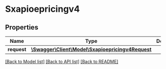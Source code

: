 # Sxapioepricingv4

## Properties
Name | Type | Description | Notes
------------ | ------------- | ------------- | -------------
**request** | [**\Swagger\Client\Model\Sxapioepricingv4Request**](Sxapioepricingv4Request.md) |  | [optional] 

[[Back to Model list]](../README.md#documentation-for-models) [[Back to API list]](../README.md#documentation-for-api-endpoints) [[Back to README]](../README.md)



